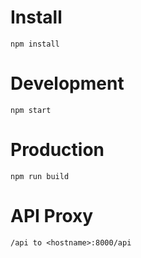 # Install

    npm install

# Development

    npm start

# Production

    npm run build

# API Proxy

    /api to <hostname>:8000/api

